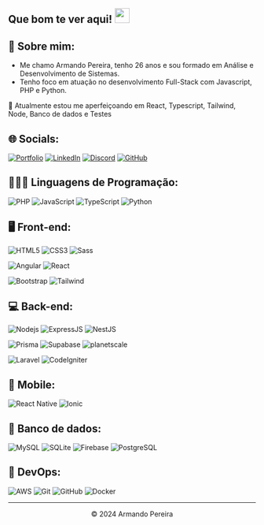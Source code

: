 ## Que bom te ver aqui! <img src="https://raw.githubusercontent.com/aemmadi/aemmadi/master/wave.gif" width="30">

## 💫 Sobre mim:

- Me chamo Armando Pereira, tenho 26 anos e sou formado em Análise e Desenvolvimento de Sistemas.
- Tenho foco em atuação no desenvolvimento Full-Stack com Javascript, PHP e Python.

🌱 Atualmente estou me aperfeiçoando em React, Typescript, Tailwind, Node, Banco de dados e Testes

## 🌐 Socials:

[![Portfolio](https://img.shields.io/badge/Portfolio-000?style=for-the-badge&logo=todoist&logoColor=FF5722)](https://devarmando.vercel.app)
[![LinkedIn](https://img.shields.io/badge/LinkedIn-000?style=for-the-badge&logo=linkedin&logoColor=0077B5)](https://www.linkedin.com/in/armando-pereira19)
[![Discord](https://img.shields.io/badge/Discord-000?style=for-the-badge&logo=discord&logoColor=7289DA)](https://discord.gg/SeVuEETktj)
[![GitHub](https://img.shields.io/badge/GitHub-000?style=for-the-badge&logo=github&logoColor=white)](https://github.com/apvictor)

## 🧑🏻‍💻 Linguagens de Programação:

![PHP](https://img.shields.io/badge/PHP-000?style=for-the-badge&logo=php&logoColor=777BB4)
![JavaScript](https://img.shields.io/badge/JavaScript-000?style=for-the-badge&logo=javascript&logoColor=F7DF1E)
![TypeScript](https://img.shields.io/badge/TypeScript-000?style=for-the-badge&logo=typescript&logoColor=007ACC)
![Python](https://img.shields.io/badge/python-000?style=for-the-badge&logo=python&logoColor=3670A0)

## 🖥️ Front-end:

![HTML5](https://img.shields.io/badge/HTML5-000?style=for-the-badge&logo=html5&logoColor=E34F26)
![CSS3](https://img.shields.io/badge/CSS3-000?style=for-the-badge&logo=css3&logoColor=1572B6)
![Sass](https://img.shields.io/badge/Sass-000?style=for-the-badge&logo=sass)

![Angular](https://img.shields.io/badge/Angular-000?style=for-the-badge&logo=angular&logoColor=DD0031)
![React](https://img.shields.io/badge/React-000?style=for-the-badge&logo=react&logoColor=61DAFB)

![Bootstrap](https://img.shields.io/badge/boostrap-000?style=for-the-badge&logo=bootstrap)
![Tailwind](https://img.shields.io/badge/Tailwind-000?style=for-the-badge&logo=tailwindcss)

## 💻 Back-end:

![Nodejs](https://img.shields.io/badge/Node-000?style=for-the-badge&logo=node.js)
![ExpressJS](https://img.shields.io/badge/Express-000?style=for-the-badge&logo=express)
![NestJS](https://img.shields.io/badge/Nest-000?style=for-the-badge&logo=nestjs&logoColor=EA2845)

![Prisma](https://img.shields.io/badge/Prisma-000?style=for-the-badge&logo=prisma)
![Supabase](https://img.shields.io/badge/Supabase-000?style=for-the-badge&logo=supabase)
![planetscale](https://img.shields.io/badge/planetscale-000?style=for-the-badge&logo=planetscale)

![Laravel](https://img.shields.io/badge/Laravel-000?style=for-the-badge&logo=laravel)
![CodeIgniter](https://img.shields.io/badge/CodeIgniter-000?style=for-the-badge&logo=CodeIgniter)

## 📱 Mobile:

![React Native](https://img.shields.io/badge/React_Native-000?style=for-the-badge&logo=react&logoColor=61DAFB)
![Ionic](https://img.shields.io/badge/ionic-000?style=for-the-badge&logo=ionic)

## 💾 Banco de dados:

![MySQL](https://img.shields.io/badge/MySQL-000?style=for-the-badge&logo=mysql&logoColor=white)
![SQLite](https://img.shields.io/badge/SQLite-000?style=for-the-badge&logo=sqlite&logoColor=07405E)
![Firebase](https://img.shields.io/badge/Firebase-000?style=for-the-badge&logo=firebase)
![PostgreSQL](https://img.shields.io/badge/PostgreSQL-000?style=for-the-badge&logo=postgresql)

## 🚀 DevOps:

![AWS](https://img.shields.io/badge/AWS-000.svg?style=for-the-badge&logo=amazon-aws&logoColor=white)
![Git](https://img.shields.io/badge/GIT-000?style=for-the-badge&logo=git&logoColor=E44C30)
![GitHub](https://img.shields.io/badge/GitHub-000?style=for-the-badge&logo=GitHub&logoColor=white)
![Docker](https://img.shields.io/badge/Docker-000?style=for-the-badge&logo=docker)

<hr>
<center>&copy 2024 Armando Pereira</center>
